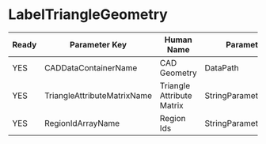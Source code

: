 # LabelTriangleGeometry

| Ready | Parameter Key | Human Name | Parameter Type | Parameter Class |
|-------|---------------|------------|-----------------|----------------|
| YES | CADDataContainerName | CAD Geometry | DataPath | DataGroupSelectionParameter |
| YES | TriangleAttributeMatrixName | Triangle Attribute Matrix | StringParameter::ValueType | StringParameter |
| YES | RegionIdArrayName | Region Ids | StringParameter::ValueType | StringParameter |
